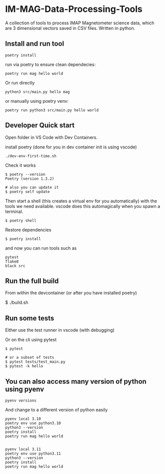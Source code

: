 # IM-MAG-Data-Processing-Tools

A collection of tools to process IMAP Magnetometer science data, which are 3 dimensional vectors saved in CSV files. Written in python.

## Install and run tool

```
poetry install
```

run via poetry to ensure clean dependecies:

```
poetry run mag hello world
```

Or run directly

```
python3 src/main.py hello mag
```


or manually using poetry venv:

```
poetry run python3 src/main.py hello world
```

## Developer Quick start

Open folder in VS Code with Dev Containers.

install poetry (done for you in dev container init is using vscode)

```
./dev-env-first-time.sh
```

Check it works

```
$ poetry --version
Poetry (version 1.3.2)

# also you can update it
$ poetry self update
```

Then start a shell (this creates a virtual env for you automatically) with the tools we need available. vscode does this automagically when you spawn  a terminal.

```
$ poetry shell
```

Restore dependencies

```
$ poetry install
```

and now you can run tools such as

```
pytest
flake8
black src
```

## Run the full build

From within the devcontainer (or after you have installed poetry)

$ ./build.sh


## Run some tests

Either use the test runner in vscode (with debugging)

Or on the cli using pytest

```
$ pytest

# or a subset of tests
$ pytest tests/test_main.py
$ pytest -k hello
```

## You can also access many version of python using pyenv

```
pyenv versions
```

And change to a different version of python easily

```
pyenv local 3.10
poetry env use python3.10
python3 --version
poetry install
poetry run mag hello world


pyenv local 3.11
poetry env use python3.11
python3 --version
poetry install
poetry run mag hello world
```
